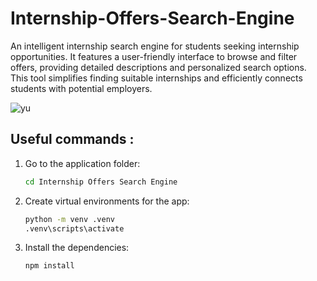 # Internship-Offers-Search-Engine
An intelligent internship search engine for students seeking internship opportunities. It features a user-friendly interface to browse and filter offers, providing detailed descriptions and personalized search options. This tool simplifies finding suitable internships and efficiently connects students with potential employers.

![yu](https://github.com/Salma-Benaroub/Internship-Offers-Search-Engine-/assets/137185872/76e38066-5799-450f-9e64-5ac88683b193)

## Useful  commands :

 1. Go to the application folder:
     ```bash
     cd Internship Offers Search Engine

 2. Create virtual environments for the app:
    ```bash
    python -m venv .venv
    .venv\scripts\activate

 3. Install the dependencies:
    ```bash
    npm install 
      
